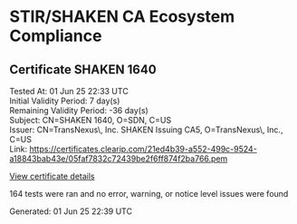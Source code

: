 # STIR/SHAKEN CA Ecosystem Compliance

## Certificate SHAKEN 1640

Tested At: 01 Jun 25 22:33 UTC\
Initial Validity Period: 7 day(s)\
Remaining Validity Period: -36 day(s)\
Subject: CN=SHAKEN 1640, O=SDN, C=US\
Issuer: CN=TransNexus\\, Inc. SHAKEN Issuing CA5, O=TransNexus\\, Inc., C=US\
Link: https://certificates.clearip.com/21ed4b39-a552-499c-9524-a18843bab43e/05faf7832c72439be2f6ff874f2ba766.pem

[View certificate details](https://x509.io/?cert=MIICwzCCAmmgAwIBAgIQavm6hXJPRwB7ePnDoWDTnzAKBggqhkjOPQQDAjBWMQswCQYDVQQGEwJVUzEZMBcGA1UEChMQVHJhbnNOZXh1cywgSW5jLjEsMCoGA1UEAxMjVHJhbnNOZXh1cywgSW5jLiBTSEFLRU4gSXNzdWluZyBDQTUwHhcNMjUwNDE5MjE0NDExWhcNMjUwNDI2MjE0NDEwWjAxMQswCQYDVQQGEwJVUzEMMAoGA1UEChMDU0ROMRQwEgYDVQQDEwtTSEFLRU4gMTY0MDBZMBMGByqGSM49AgEGCCqGSM49AwEHA0IABBu%2F%2Bj6zCYEV%2FJCdCxCeE%2BUwKT37nirrRnNXpJJj3iA3VRgNaT73gwqiAuHtcLVwWFP70BeVqK7Z4MXC1%2BXJj1OjggE8MIIBODAMBgNVHRMBAf8EAjAAMA4GA1UdDwEB%2FwQEAwIHgDAdBgNVHQ4EFgQUy8BkqmhOE4%2FSNiafVH2vso1jqKUwHwYDVR0jBBgwFoAU2gCzh%2FiCP7%2B6IqJkY7X2L8yOdcowFwYDVR0gBBAwDjAMBgpghkgBhv8JAQEEMIGmBgNVHR8EgZ4wgZswgZigOqA4hjZodHRwczovL2F1dGhlbnRpY2F0ZS1hcGkuaWNvbmVjdGl2LmNvbS9kb3dubG9hZC92MS9jcmyiWqRYMFYxFDASBgNVBAcMC0JyaWRnZXdhdGVyMQswCQYDVQQIDAJOSjETMBEGA1UEAwwKU1RJLVBBIENSTDELMAkGA1UEBhMCVVMxDzANBgNVBAoMBlNUSS1QQTAWBggrBgEFBQcBGgQKMAigBhYEMTY0MDAKBggqhkjOPQQDAgNIADBFAiAaP9NZEk1N%2FiUWO%2B5loqt4zIW2owaNQ2VE8R3F2q1FcAIhAJWtkVI6C6Arn6AoAID8c%2FyWXHXHRSNaSjVcfUqUrWfQ)

164 tests were ran and no error, warning, or notice level issues were found


Generated: 01 Jun 25 22:39 UTC